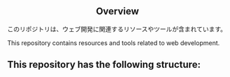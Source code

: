 <h2 align="center">Overview</h2>

このリポジトリは、ウェブ開発に関連するリソースやツールが含まれています。  


This repository contains resources and tools related to web development.


<h2 align="left">This repository has the following structure:</h2>


